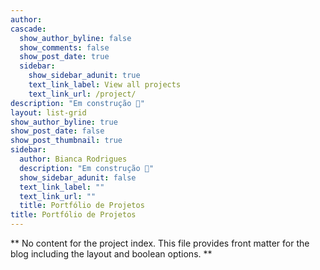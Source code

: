 ```yaml
---
author: 
cascade:
  show_author_byline: false
  show_comments: false
  show_post_date: true
  sidebar:
    show_sidebar_adunit: true
    text_link_label: View all projects
    text_link_url: /project/
description: "Em construção 👷️"
layout: list-grid
show_author_byline: true
show_post_date: false
show_post_thumbnail: true
sidebar:
  author: Bianca Rodrigues
  description: "Em construção 👷"
  show_sidebar_adunit: false
  text_link_label: ""
  text_link_url: ""
  title: Portfólio de Projetos
title: Portfólio de Projetos
---
```


** No content for the project index. This file provides front matter for the blog including the layout and boolean options. **
